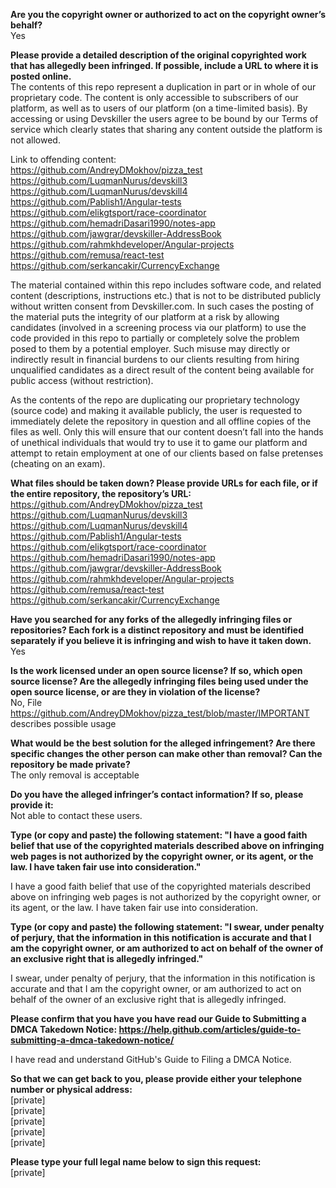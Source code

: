 
**Are you the copyright owner or authorized to act on the copyright owner’s behalf?**  
Yes

**Please provide a detailed description of the original copyrighted work that has allegedly been infringed. If possible, include a URL to where it is posted online.**  
The contents of this repo represent a duplication in part or in whole of our proprietary code. The content is only accessible to subscribers of our platform, as well as to users of our platform (on a time-limited basis). By accessing or using Devskiller the users agree to be bound by our Terms of service which clearly states that sharing any content outside the platform is not allowed.

Link to offending content:  
https://github.com/AndreyDMokhov/pizza_test  
https://github.com/LuqmanNurus/devskill3  
https://github.com/LuqmanNurus/devskill4  
https://github.com/Pablish1/Angular-tests  
https://github.com/elikgtsport/race-coordinator  
https://github.com/hemadriDasari1990/notes-app  
https://github.com/jawgrar/devskiller-AddressBook  
https://github.com/rahmkhdeveloper/Angular-projects  
https://github.com/remusa/react-test  
https://github.com/serkancakir/CurrencyExchange  

The material contained within this repo includes software code, and related content (descriptions, instructions etc.) that is not to be distributed publicly without written consent from Devskiller.com. In such cases the posting of the material puts the integrity of our platform at a risk by allowing candidates (involved in a screening process via our platform) to use the code provided in this repo to partially or completely solve the problem posed to them by a potential employer. Such misuse may directly or indirectly result in financial burdens to our clients resulting from hiring unqualified candidates as a direct result of the content being available for public access (without restriction).  

As the contents of the repo are duplicating our proprietary technology (source code) and making it available publicly, the user is requested to immediately delete the repository in question and all offline copies of the files as well. Only this will ensure that our content doesn’t fall into the hands of unethical individuals that would try to use it to game our platform and attempt to retain employment at one of our clients based on false pretenses (cheating on an exam).  

**What files should be taken down? Please provide URLs for each file, or if the entire repository, the repository’s URL:**  
https://github.com/AndreyDMokhov/pizza_test  
https://github.com/LuqmanNurus/devskill3  
https://github.com/LuqmanNurus/devskill4  
https://github.com/Pablish1/Angular-tests  
https://github.com/elikgtsport/race-coordinator  
https://github.com/hemadriDasari1990/notes-app  
https://github.com/jawgrar/devskiller-AddressBook  
https://github.com/rahmkhdeveloper/Angular-projects  
https://github.com/remusa/react-test  
https://github.com/serkancakir/CurrencyExchange  

**Have you searched for any forks of the allegedly infringing files or repositories? Each fork is a distinct repository and must be identified separately if you believe it is infringing and wish to have it taken down.**  
Yes

**Is the work licensed under an open source license? If so, which open source license? Are the allegedly infringing files being used under the open source license, or are they in violation of the license?**  
No, File https://github.com/AndreyDMokhov/pizza_test/blob/master/IMPORTANT describes possible usage  

**What would be the best solution for the alleged infringement? Are there specific changes the other person can make other than removal? Can the repository be made private?**  
The only removal is acceptable  

**Do you have the alleged infringer’s contact information? If so, please provide it:**  
Not able to contact these users.  

**Type (or copy and paste) the following statement: "I have a good faith belief that use of the copyrighted materials described above on infringing web pages is not authorized by the copyright owner, or its agent, or the law. I have taken fair use into consideration."**  

I have a good faith belief that use of the copyrighted materials described above on infringing web pages is not authorized by the copyright owner, or its agent, or the law. I have taken fair use into consideration.  

**Type (or copy and paste) the following statement: "I swear, under penalty of perjury, that the information in this notification is accurate and that I am the copyright owner, or am authorized to act on behalf of the owner of an exclusive right that is allegedly infringed."**  

I swear, under penalty of perjury, that the information in this notification is accurate and that I am the copyright owner, or am authorized to act on behalf of the owner of an exclusive right that is allegedly infringed.  

**Please confirm that you have you have read our Guide to Submitting a DMCA Takedown Notice: https://help.github.com/articles/guide-to-submitting-a-dmca-takedown-notice/**  

I have read and understand GitHub's Guide to Filing a DMCA Notice.  

**So that we can get back to you, please provide either your telephone number or physical address:**  
[private]  
[private]  
[private]  
[private]  
[private]  

**Please type your full legal name below to sign this request:**  
[private]

